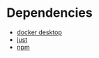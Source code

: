 # Dependencies

- [docker desktop](https://docs.docker.com/desktop/)
- [just](https://github.com/casey/just)
- [npm]()
